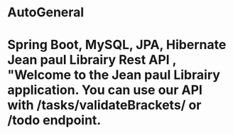# AutoGeneral
# Spring Boot, MySQL, JPA, Hibernate Jean paul Librairy Rest API , "Welcome to the Jean paul Librairy application. You can use our API with /tasks/validateBrackets/ or /todo endpoint.

